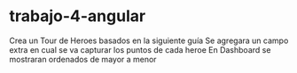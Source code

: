 # trabajo-4-angular
Crea un Tour de Heroes basados en la siguiente guía Se agregara un campo extra en cual se va capturar los puntos de cada heroe En Dashboard se mostraran ordenados de mayor a menor
